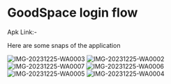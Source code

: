 # GoodSpace login flow

Apk Link:- 

Here are some snaps of the application

![IMG-20231225-WA0003](https://github.com/Priyanshu078/GoodSpace-loginflow/assets/66347715/cad54c09-052e-40a5-a997-975b830916e6)
![IMG-20231225-WA0002](https://github.com/Priyanshu078/GoodSpace-loginflow/assets/66347715/14307f71-e563-4b7f-91a5-ce98f01f00e6)
![IMG-20231225-WA0007](https://github.com/Priyanshu078/GoodSpace-loginflow/assets/66347715/116746de-ee55-4fc6-916a-5c5766b1891d)
![IMG-20231225-WA0006](https://github.com/Priyanshu078/GoodSpace-loginflow/assets/66347715/b6fc2126-8676-4a89-b7a0-69ecfae5f93c)
![IMG-20231225-WA0005](https://github.com/Priyanshu078/GoodSpace-loginflow/assets/66347715/7bff3757-caec-45fd-b5ac-2eee9a2b0349)
![IMG-20231225-WA0004](https://github.com/Priyanshu078/GoodSpace-loginflow/assets/66347715/dc434e2f-c7ae-41c8-a989-3aa8c7ad359d)
